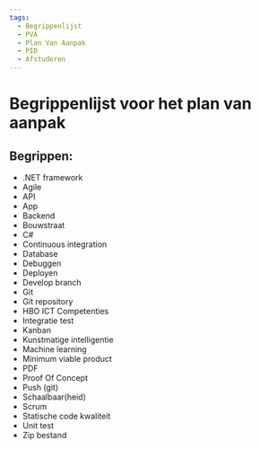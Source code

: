 ```yaml
---
tags:
  - Begrippenlijst
  - PVA
  - Plan Van Aanpak
  - PID
  - Afstuderen
---
```

# Begrippenlijst voor het plan van aanpak

## Begrippen:
-   .NET framework
-   Agile
-   API
-   App
-   Backend
-   Bouwstraat
-   C#
-   Continuous integration
-   Database
-   Debuggen
-   Deployen
-   Develop branch
-   Git
-   Git repository
-   HBO ICT Competenties
-   Integratie test
-   Kanban
-   Kunstmatige intelligentie
-   Machine learning
-   Minimum viable product
-   PDF
-   Proof Of Concept    
-   Push (git)
-   Schaalbaar(heid)
-   Scrum
-   Statische code kwaliteit
-   Unit test
-   Zip bestand